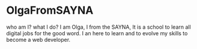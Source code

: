 # OlgaFromSAYNA
who am I? what I do?
I am Olga, I from the SAYNA, It is a school to learn all digital jobs for the good word.
I an here to learn and to evolve my skills to become a web developer.

